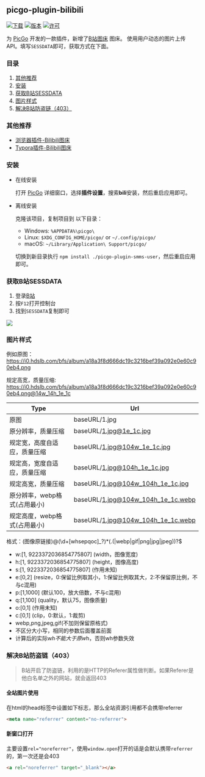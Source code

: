 ## picgo-plugin-bilibili

[![下载](https://img.shields.io/npm/dm/picgo-plugin-bilibili.svg?color=brightgreen)](https://npmcharts.com/compare/picgo-plugin-smms-user?minimal=true)
[![版本](https://img.shields.io/npm/v/picgo-plugin-bilibili.svg?color=brightgreen)](https://www.npmjs.com/package/picgo-plugin-smms-user)
[![许可](https://img.shields.io/badge/license-mit-brightgreen.svg)](https://github.com/xlzy520/picgo-plugin-smms-user/blob/master/License)


为 [PicGo](https://github.com/Molunerfinn/PicGo) 开发的一款插件，新增了[B站图床](https://bilibili.com/) 图床。
使用用户动态的图片上传API。填写`SESSDATA`即可，获取方式在下面。

### 目录
1. [其他推荐](#其他推荐)
2. [安装](#安装)
3. [获取B站SESSDATA](#获取b站sessdata)
4. [图片样式](#图片样式)
5. [解决B站防盗链（403）](#解决b站防盗链-403)

### 其他推荐
- [浏览器插件-Bilibili图床](https://github.com/xlzy520/bilibili-img-uploader)
- [Typora插件-Bilibili图床](https://github.com/xlzy520/typora-plugin-bilibili)


### 安装

- 在线安装

  打开 [PicGo](https://github.com/Molunerfinn/PicGo) 详细窗口，选择**插件设置**，搜索**bili**安装，然后重启应用即可。

- 离线安装

  克隆该项目，复制项目到 以下目录：
    - Windows: `%APPDATA%\picgo\`
    - Linux: `$XDG_CONFIG_HOME/picgo/` or `~/.config/picgo/`
    - macOS: `~/Library/Application\ Support/picgo/`

  切换到新目录执行 `npm install ./picgo-plugin-smms-user`，然后重启应用即可。


### 获取B站SESSDATA

1. 登录[B站](https://www.bilibili.com/)
2. 按`F12`打开控制台
3. 找到`SESSDATA`复制即可

![](https://i0.hdslb.com/bfs/album/c78539a4883da29ed0dddfc0fa4e15057911e39d.png)



### 图片样式
例如原图： <a href="https://i0.hdslb.com/bfs/album/a18a3f8d666dc19c3216bef39a092e0e60c90eb4.png" rel="noreferrer" target=”——blank“>https://i0.hdslb.com/bfs/album/a18a3f8d666dc19c3216bef39a092e0e60c90eb4.png</a>

规定高宽，质量压缩: <a href="https://i0.hdslb.com/bfs/album/a18a3f8d666dc19c3216bef39a092e0e60c90eb4.png@14w_14h_1e_1c" rel="noreferrer" target=”——blank“>https://i0.hdslb.com/bfs/album/a18a3f8d666dc19c3216bef39a092e0e60c90eb4.png@14w_14h_1e_1c</a>


| Type  | Url     | 
| ------| --------|
| 原图  | baseURL/1.jpg  |
| 原分辨率，质量压缩  | baseURL/1.jpg@1e_1c.jpg  |
| 规定宽，高度自适应，质量压缩  | baseURL/1.jpg@104w_1e_1c.jpg   |
| 规定高，宽度自适应，质量压缩  | baseURL/1.jpg@104h_1e_1c.jpg   |
| 规定高宽，质量压缩  | baseURL/1.jpg@104w_104h_1e_1c.jpg   |
| 原分辨率，webp格式(占用最小)   | baseURL/1.jpg@104w_104h_1e_1c.webp |
| 规定高度，webp格式(占用最小)   | baseURL/1.jpg@104w_104h_1e_1c.webp |

格式：(图像原链接)@(\d+[whsepqoc]_?)*(\.(|webp|gif|png|jpg|jpeg))?$
- w:[1, 9223372036854775807] (width，图像宽度)
- h:[1, 9223372036854775807] (height，图像高度)
- s:[1, 9223372036854775807] (作用未知)
- e:[0,2] (resize，0:保留比例取其小，1:保留比例取其大，2:不保留原比例，不与c混用)
- p:[1,1000] (默认100，放大倍数，不与c混用)
- q:[1,100] (quality，默认75，图像质量)
- o:[0,1] (作用未知)
- c:[0,1] (clip，0:默认，1:裁剪)
- webp,png,jpeg,gif(不加则保留原格式)
- 不区分大小写，相同的参数后面覆盖前面
- 计算后的实际w*h不能大于原w*h，否则wh参数失效


### 解决B站防盗链（403）

>B站开启了防盗链，利用的是HTTP的Referer属性做判断。如果Referer是他白名单之外的网站，就会返回403

#### 全站图片使用

在html的head标签中设置如下标志，那么全站资源引用都不会携带referrer

```html
<meta name="referrer" content="no-referrer">
```



#### 新窗口打开

主要设置`rel="noreferrer"`，使用`window.open`打开的话是会默认携带`referrer`的，第一次还是会403

```html
<a rel="noreferrer" target="_blank"></a> 
```


